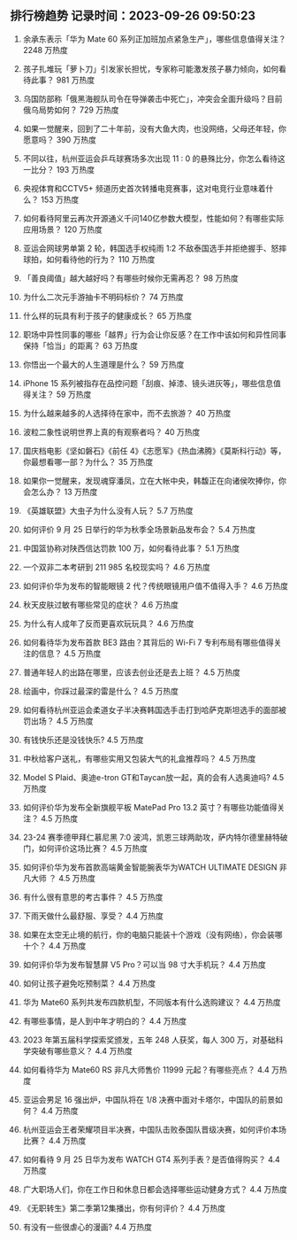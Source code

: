 
## 排行榜趋势 记录时间：2023-09-26 09:50:23
  
  1. 余承东表示「华为 Mate 60 系列正加班加点紧急生产」，哪些信息值得关注？ 2248 万热度
    
  2. 孩子扎堆玩「萝卜刀」引发家长担忧，专家称可能激发孩子暴力倾向，如何看待此事？ 981 万热度
    
  3. 乌国防部称「俄黑海舰队司令在导弹袭击中死亡」，冲突会全面升级吗？目前俄乌局势如何？ 729 万热度
    
  4. 如果一觉醒来，回到了二十年前，没有大鱼大肉，也没网络，父母还年轻，你愿意吗？ 390 万热度
    
  5. 不同以往，杭州亚运会乒乓球赛场多次出现 11 : 0 的悬殊比分，你怎么看待这一比分？ 193 万热度
    
  6. 央视体育和CCTV5+ 频道历史首次转播电竞赛事，这对电竞行业意味着什么？ 153 万热度
    
  7. 如何看待阿里云再次开源通义千问140亿参数大模型，性能如何？有哪些实际应用场景？ 120 万热度
    
  8. 亚运会网球男单第 2 轮，韩国选手权纯雨 1:2 不敌泰国选手并拒绝握手、怒摔球拍，如何看待他的行为？ 110 万热度
    
  9. 「善良阈值」越大越好吗？有哪些时候你无需再忍？ 98 万热度
    
  10. 为什么二次元手游抽卡不明码标价？ 74 万热度
    
  11. 什么样的玩具有利于孩子的健康成长？ 65 万热度
    
  12. 职场中异性同事的哪些「越界」行为会让你反感？在工作中该如何和异性同事保持「恰当」的距离？ 63 万热度
    
  13. 你悟出一个最大的人生道理是什么？ 59 万热度
    
  14. iPhone 15 系列被指存在品控问题「刮痕、掉漆、镜头进灰等」，哪些信息值得关注？ 59 万热度
    
  15. 为什么越来越多的人选择待在家中，而不去旅游？ 40 万热度
    
  16. 波粒二象性说明世界上真的有观察者吗？ 40 万热度
    
  17. 国庆档电影《坚如磐石》《前任 4》《志愿军》《热血沸腾》《莫斯科行动》等，你最想看哪一部？为什么？ 35 万热度
    
  18. 如果你一觉醒来，发现魂穿潘凤，立在大帐中央，韩馥正在向诸侯吹捧你，你会怎么办？ 13 万热度
    
  19. 《英雄联盟》大虫子为什么没有人玩？ 5.7 万热度
    
  20. 如何评价 9 月 25 日举行的华为秋季全场景新品发布会？ 5.4 万热度
    
  21. 中国篮协称对陕西信达罚款 100 万，如何看待此事？ 5.1 万热度
    
  22. 一个双非二本考研到 211  985 名校现实吗？ 4.6 万热度
    
  23. 如何评价华为发布的智能眼镜 2 代？传统眼镜用户值不值得入手？ 4.6 万热度
    
  24. 秋天皮肤过敏有哪些常见的症状？ 4.6 万热度
    
  25. 为什么有人成年了反而更喜欢玩玩具？ 4.6 万热度
    
  26. 如何看待华为发布首款 BE3 路由？其背后的 Wi-Fi 7 专利布局有哪些值得关注的信息？ 4.5 万热度
    
  27. 普通年轻人的出路在哪里，应该去创业还是去上班？ 4.5 万热度
    
  28. 绘画中，你踩过最深的雷是什么？ 4.5 万热度
    
  29. 如何看待杭州亚运会柔道女子半决赛韩国选手击打到哈萨克斯坦选手的面部被罚出场？ 4.5 万热度
    
  30. 有钱快乐还是没钱快乐? 4.5 万热度
    
  31. 中秋给客户送礼，有哪些实用又包装大气的礼盒推荐吗？ 4.5 万热度
    
  32. Model S Plaid、奥迪e-tron GT和Taycan放一起，真的会有人选奥迪吗? 4.5 万热度
    
  33. 如何评价华为发布全新旗舰平板 MatePad Pro 13.2 英寸？有哪些功能值得关注？ 4.5 万热度
    
  34. 23-24 赛季德甲拜仁慕尼黑 7:0 波鸿，凯恩三球两助攻，萨内特尔德里赫特破门，如何评价这场比赛？ 4.5 万热度
    
  35. 如何评价华为发布首款高端黄金智能腕表华为WATCH ULTIMATE DESIGN 非凡大师 ？ 4.5 万热度
    
  36. 有什么很有意思的考古事件？ 4.5 万热度
    
  37. 下雨天做什么最舒服、享受？ 4.4 万热度
    
  38. 如果在太空无止境的航行，你的电脑只能装十个游戏（没有网络），你会装哪十个？ 4.4 万热度
    
  39. 如何评价华为发布智慧屏 V5 Pro？可以当 98 寸大手机玩？ 4.4 万热度
    
  40. 如何让孩子避免吃预制菜？ 4.4 万热度
    
  41. 华为 Mate60 系列共发布四款机型，不同版本有什么选购建议？ 4.4 万热度
    
  42. 有哪些事情，是人到中年才明白的？ 4.4 万热度
    
  43. 2023 年第五届科学探索奖颁发，五年 248 人获奖，每人 300 万，对基础科学突破有哪些意义？ 4.4 万热度
    
  44. 如何看待华为 Mate60 RS 非凡大师售价 11999 元起？有哪些亮点？ 4.4 万热度
    
  45. 亚运会男足 16 强出炉，中国队将在 1/8 决赛中面对卡塔尔，中国队的前景如何？ 4.4 万热度
    
  46. 杭州亚运会王者荣耀项目半决赛，中国队击败泰国队晋级决赛，如何评价本场比赛？ 4.4 万热度
    
  47. 如何看待 9 月 25 日华为发布 WATCH GT4 系列手表？是否值得购买？ 4.4 万热度
    
  48. 广大职场人们，你在工作日和休息日都会选择哪些运动健身方式？ 4.4 万热度
    
  49. 《无职转生》第二季第12集播出，你有何评价？ 4.4 万热度
    
  50. 有没有一些很虐心的漫画? 4.4 万热度
    